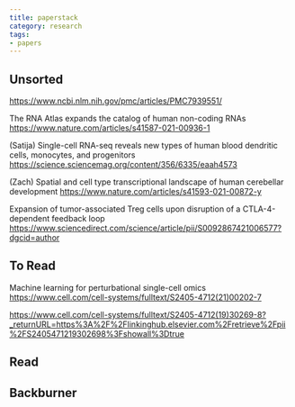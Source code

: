 ```yaml
---
title: paperstack
category: research
tags:
- papers
---
```


## Unsorted
https://www.ncbi.nlm.nih.gov/pmc/articles/PMC7939551/

The RNA Atlas expands the catalog of human non-coding RNAs  
https://www.nature.com/articles/s41587-021-00936-1  

(Satija) Single-cell RNA-seq reveals new types of human blood dendritic cells, monocytes, and progenitors
https://science.sciencemag.org/content/356/6335/eaah4573

(Zach) Spatial and cell type transcriptional landscape of human cerebellar development
https://www.nature.com/articles/s41593-021-00872-y

Expansion of tumor-associated Treg cells upon disruption of a CTLA-4-dependent feedback loop
https://www.sciencedirect.com/science/article/pii/S0092867421006577?dgcid=author

## To Read
Machine learning for perturbational single-cell omics
https://www.cell.com/cell-systems/fulltext/S2405-4712(21)00202-7

https://www.cell.com/cell-systems/fulltext/S2405-4712(19)30269-8?_returnURL=https%3A%2F%2Flinkinghub.elsevier.com%2Fretrieve%2Fpii%2FS2405471219302698%3Fshowall%3Dtrue

## Read

## Backburner

